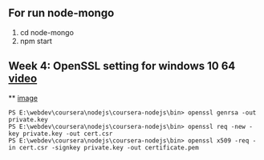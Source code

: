 ## For run node-mongo
1. cd node-mongo
2. npm start

## Week 4: OpenSSL setting for windows 10 64 [video](https://www.youtube.com/watch?v=jSkQ27sTto0)
** [image](public\images\openssl_problem_solve.png)
```
PS E:\webdev\coursera\nodejs\coursera-nodejs\bin> openssl genrsa -out private.key
PS E:\webdev\coursera\nodejs\coursera-nodejs\bin> openssl req -new -key private.key -out cert.csr
PS E:\webdev\coursera\nodejs\coursera-nodejs\bin> openssl x509 -req -in cert.csr -signkey private.key -out certificate.pem
```